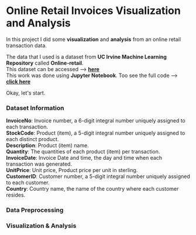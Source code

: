 # Online Retail Invoices Visualization and Analysis
In this project I did some **visualization** and **analysis** from an online retail transaction data. 


The data that I used is a dataset from **UC Irvine Machine Learning Repository** called **Online-retail**.  
This dataset can be accessed --> [**here**](https://archive.ics.uci.edu/dataset/352/online+retail)  
This work was done using **Jupyter Notebook**. Too see the full code --> [**click here**](https://github.com/geraldsimanullang/Online-Retail-Invoices-Visualization-Analysis/blob/main/Online%20Retail%20Invoices%20Analysis.ipynb)

Okay, let's start.

### Dataset Information
**InvoiceNo**: Invoice number, a 6-digit integral number uniquely assigned to each transaction.  
**StockCode**: Product (item), a 5-digit integral number uniquely assigned to each distinct product.  
**Description**: Product (item) name.  
**Quantity**: The quantities of each product (item) per transaction.  
**InvoiceDate**: Invoice Date and time, the day and time when each transaction was generated.  
**UnitPrice**: Unit price, Product price per unit in sterling.  
**CustomerID**: Customer number, a 5-digit integral number uniquely assigned to each customer.  
**Country**: Country name, the name of the country where each customer resides. 

### Data Preprocessing

### Visualization & Analysis
